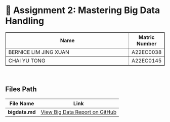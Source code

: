 # 📘 Assignment 2: Mastering Big Data Handling

<table border="solid" align="center">
  <tr>
    <th>Name</th>
    <th>Matric Number</th>
  </tr>
  <tr>
    <td width=80%>BERNICE LIM JING XUAN<d>
      <td>A22EC0038</td>
  </tr>
  <tr>
    <td width=80%>CHAI YU TONG</td>
    <td>A22EC0145</td>
  </tr>
</table>
<br>

## Files Path

| File Name    | Link                                               |
|--------------|----------------------------------------------------|
| **bigdata.md** | [View Big Data Report on GitHub](https://github.com/drshahizan/HPDP/blob/main/2425/assignment/A2/bdm/LCLY/big_data.md) |


